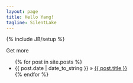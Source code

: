 ```yaml
---
layout: page
title: Hello Yang!
tagline: SilentLake 
---
```

{% include JB/setup %}



Get more

<ul class="posts">
  {% for post in site.posts %}
    <li><span>{{ post.date | date_to_string }}</span> &raquo; <a href="{{ BASE_PATH }}{{ post.url }}">{{ post.title }}</a></li>
  {% endfor %}
</ul>

